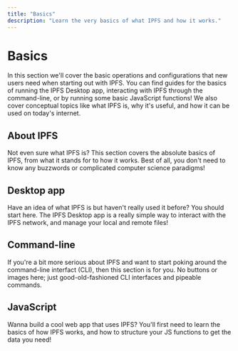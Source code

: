 ```yaml
---
title: "Basics" 
description: "Learn the very basics of what IPFS and how it works."
---
```


# Basics

In this section we'll cover the basic operations and configurations that new users need when starting out with IPFS. You can find guides for the basics of running the IPFS Desktop app, interacting with IPFS through the command-line, or by running some basic JavaScript functions! We also cover conceptual topics like what IPFS is, why it's useful, and how it can be used on today's internet.

## About IPFS

Not even sure what IPFS is? This section covers the absolute basics of IPFS, from what it stands for to how it works. Best of all, you don't need to know any buzzwords or complicated computer science paradigms!

## Desktop app

Have an idea of what IPFS is but haven't really used it before? You should start here. The IPFS Desktop app is a really simple way to interact with the IPFS network, and manage your local and remote files!

## Command-line

If you're a bit more serious about IPFS and want to start poking around the command-line interfact (CLI), then this section is for you. No buttons or images here; just good-old-fashioned CLI interfaces and pipeable commands.

## JavaScript

Wanna build a cool web app that uses IPFS? You'll first need to learn the basics of how IPFS works, and how to structure your JS functions to get the data you need!
